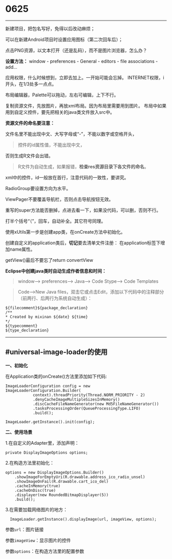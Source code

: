 # 0625

------

新建项目，把包名写好，免得以后改动麻烦；

可以在新建Android项目时设置应用图标（第二次回车后）；

> 
点击PNG资源，以文本打开（还是乱码），而不是图片浏览器，怎么办？

> 
**设置方法：**
window - preferences - General - editors - file associations - add...
	
应用权限，什么时候想到，立即去加上。一开始可能会忘掉。
	INTERNET权限，i开头，在1/3处多一点点。
	
布局编辑器，Palette可以拖动，左右可编辑，上下不行。

复制资源文件，先放图片，再放xml布局。因为布局里需要用到图片。
布局中如果用到自定义控件，要先把相关的java类文件放入src中。
	

> 
**资源文件的命名要注意：**
>
文件名里不能出现中文、大写字母或“-”，不能以数字或空格开头，

>控件的id属性值，不能出现中文，
>
否则生成R文件会出错。
   
>R文件为自动生成，如果报错，**检查res资源目录下各文件的命名**。
	
xml中的控件，id一般放在首行，注意代码的一致性，要讲究。

RadioGroup要设置方向为水平。

ViewPager不要覆盖导航栏，否则点击导航按钮无效。


重写的super方法能否删掉，点进去看一下，如果没代码，可以删，否则不行。

打半个括号“（”，回车，自动补全。其它符号同理。

使用xUtils第一步是创建app类，在onCreate方法中初始化。

> 
创建自定义的application类后，**切记**要去清单文件注册：
在application标签下增加name属性。



getView()最后不要忘了return convertView


> 
**Eclipse中创建java类时自动生成作者信息和时间：** 

>window—>  preferences—>  Java—>  Code Stype—> Code Templates

>Code—>New Java files，双击它或点击Edit，添加以下代码中的注释部分（前两行、后两行为系统自动生成）：
> 

    ${filecomment}${package_declaration}
    /**
    * Created by mixinan ${date} ${time}
    */
    ${typecomment}
    ${type_declaration}


----

#universal-image-loader的使用
--------------------------

**一、初始化**

在Application类的onCreate()方法里添加如下代码:

    ImageLoaderConfiguration config = new ImageLoaderConfiguration.Builder(
				context).threadPriority(Thread.NORM_PRIORITY - 2)
				.denyCacheImageMultipleSizesInMemory()
				.discCacheFileNameGenerator(new Md5FileNameGenerator())
				.tasksProcessingOrder(QueueProcessingType.LIFO)
				.build();
				
    ImageLoader.getInstance().init(config);

**二、使用场景**

1.在自定义的Adapter里，添加声明：

    private DisplayImageOptions options;

2.在构造方法里初始化：


    options = new DisplayImageOptions.Builder()
        .showImageForEmptyUri(R.drawable.address_ico_radio_unsel)
        .showImageOnFail(R.drawable.cart_ico_del)
        .cacheInMemory(true)
        .cacheOnDisc(true)
        .displayer(new RoundedBitmapDisplayer(5))
        .build();

3.在需要加载网络图片的地方：

      ImageLoader.getInstance().displayImage(url, imageView, options);
      
参数`url`：图片链接

参数`imageView`：显示图片的控件

参数`options`：在构造方法里的配置参数
					
					

